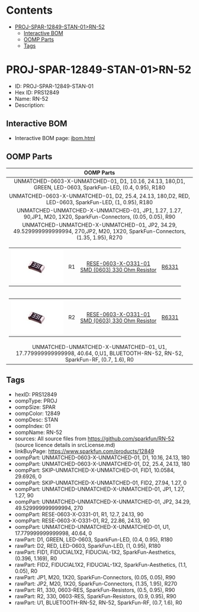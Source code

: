 



Contents
========

* [PROJ-SPAR-12849-STAN-01>RN-52](#proj-spar-12849-stan-01rn-52)
	* [Interactive BOM](#interactive-bom)
	* [OOMP Parts](#oomp-parts)
	* [Tags](#tags)

# PROJ-SPAR-12849-STAN-01>RN-52

- ID: PROJ-SPAR-12849-STAN-01
- Hex ID: PRS12849
- Name: RN-52
- Description: 

## Interactive BOM

- Interactive BOM page: [ibom.html](kicad/bom/ibom.html)

## OOMP Parts
  

|OOMP Parts|
| :---: |
|UNMATCHED-0603-X-UNMATCHED-01, D1, 10.16, 24.13, 180,D1, GREEN, LED-0603, SparkFun-LED, (0.4, 0.95), R180|
|UNMATCHED-0603-X-UNMATCHED-01, D2, 25.4, 24.13, 180,D2, RED, LED-0603, SparkFun-LED, (1, 0.95), R180|
|UNMATCHED-UNMATCHED-X-UNMATCHED-01, JP1, 1.27, 1.27, 90,JP1, M20, 1X20, SparkFun-Connectors, (0.05, 0.05), R90|
|UNMATCHED-UNMATCHED-X-UNMATCHED-01, JP2, 34.29, 49.529999999999994, 270,JP2, M20, 1X20, SparkFun-Connectors, (1.35, 1.95), R270|
|<table><tr><td>![RESE-0603-X-O331-01](https://raw.githubusercontent.com/oomlout/oomlout_OOMP_parts/main/RESE-0603-X-O331-01/image_140.jpg)</td><td> R1</td><td>[RESE-0603-X-O331-01<br>SMD (0603) 330 Ohm Resistor](https://github.com/oomlout/oomlout_OOMP_parts/tree/main/RESE-0603-X-O331-01/)</td><td>[R6331](https://github.com/oomlout/oomlout_OOMP_parts/tree/main/RESE-0603-X-O331-01/)</td></tr></table>|
|<table><tr><td>![RESE-0603-X-O331-01](https://raw.githubusercontent.com/oomlout/oomlout_OOMP_parts/main/RESE-0603-X-O331-01/image_140.jpg)</td><td> R2</td><td>[RESE-0603-X-O331-01<br>SMD (0603) 330 Ohm Resistor](https://github.com/oomlout/oomlout_OOMP_parts/tree/main/RESE-0603-X-O331-01/)</td><td>[R6331](https://github.com/oomlout/oomlout_OOMP_parts/tree/main/RESE-0603-X-O331-01/)</td></tr></table>|
|UNMATCHED-UNMATCHED-X-UNMATCHED-01, U1, 17.779999999999998, 40.64, 0,U1, BLUETOOTH-RN-52, RN-52, SparkFun-RF, (0.7, 1.6), R0|

## Tags

- hexID: PRS12849
- oompType: PROJ
- oompSize: SPAR
- oompColor: 12849
- oompDesc: STAN
- oompIndex: 01
- oompName: RN-52
- sources: All source files from https://github.com/sparkfun/RN-52 (source licence details in srcLicense.md)
- linkBuyPage: https://www.sparkfun.com/products/12849
- oompPart: UNMATCHED-0603-X-UNMATCHED-01, D1, 10.16, 24.13, 180
- oompPart: UNMATCHED-0603-X-UNMATCHED-01, D2, 25.4, 24.13, 180
- oompPart: SKIP-UNMATCHED-X-UNMATCHED-01, FID1, 10.0584, 29.6926, 0
- oompPart: SKIP-UNMATCHED-X-UNMATCHED-01, FID2, 27.94, 1.27, 0
- oompPart: UNMATCHED-UNMATCHED-X-UNMATCHED-01, JP1, 1.27, 1.27, 90
- oompPart: UNMATCHED-UNMATCHED-X-UNMATCHED-01, JP2, 34.29, 49.529999999999994, 270
- oompPart: RESE-0603-X-O331-01, R1, 12.7, 24.13, 90
- oompPart: RESE-0603-X-O331-01, R2, 22.86, 24.13, 90
- oompPart: UNMATCHED-UNMATCHED-X-UNMATCHED-01, U1, 17.779999999999998, 40.64, 0
- rawPart: D1, GREEN, LED-0603, SparkFun-LED, (0.4, 0.95), R180
- rawPart: D2, RED, LED-0603, SparkFun-LED, (1, 0.95), R180
- rawPart: FID1, FIDUCIAL1X2, FIDUCIAL-1X2, SparkFun-Aesthetics, (0.396, 1.169), R0
- rawPart: FID2, FIDUCIAL1X2, FIDUCIAL-1X2, SparkFun-Aesthetics, (1.1, 0.05), R0
- rawPart: JP1, M20, 1X20, SparkFun-Connectors, (0.05, 0.05), R90
- rawPart: JP2, M20, 1X20, SparkFun-Connectors, (1.35, 1.95), R270
- rawPart: R1, 330, 0603-RES, SparkFun-Resistors, (0.5, 0.95), R90
- rawPart: R2, 330, 0603-RES, SparkFun-Resistors, (0.9, 0.95), R90
- rawPart: U1, BLUETOOTH-RN-52, RN-52, SparkFun-RF, (0.7, 1.6), R0
